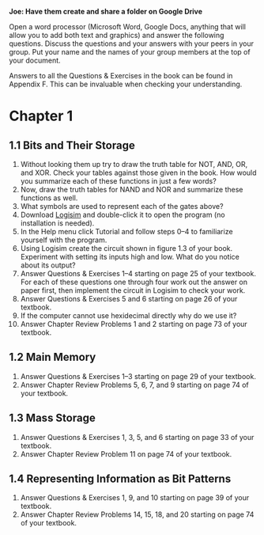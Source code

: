 **Joe: Have them create and share a folder on Google Drive**

Open a word processor (Microsoft Word, Google Docs, anything that will allow you to add both text and graphics) and answer the following questions. Discuss the questions and your answers with your peers in your group. Put your name and the names of your group members at the top of your document.

Answers to all the Questions & Exercises in the book can be found in Appendix F. This can be invaluable when checking your understanding.

# Chapter 1

## 1.1 Bits and Their Storage

1. Without looking them up try to draw the truth table for NOT, AND, OR, and XOR. Check your tables against those given in the book. How would you summarize each of these functions in just a few words?
2. Now, draw the truth tables for NAND and NOR and summarize these functions as well.
3. What symbols are used to represent each of the gates above?
4. Download [Logisim](https://drive.google.com/file/d/0B1ODsqqIQg7sMHl5WV9lcXhMS0E/view?usp=sharing) and double-click it to open the program (no installation is needed).
5. In the Help menu click Tutorial and follow steps 0–4 to familiarize yourself with the program.
6. Using Logisim create the circuit shown in figure 1.3 of your book. Experiment with setting its inputs high and low. What do you notice about its output?
7. Answer Questions & Exercises 1–4 starting on page 25 of your textbook. For each of these questions one through four work out the answer on paper first, then implement the circuit in Logisim to check your work.
8. Answer Questions & Exercises 5 and 6 starting on page 26 of your textbook. 
9. If the computer cannot use hexidecimal directly why do we use it?
10. Answer Chapter Review Problems 1 and 2 starting on page 73 of your textbook.

## 1.2 Main Memory

1. Answer Questions & Exercises 1–3 starting on page 29 of your textbook.
2. Answer Chapter Review Problems 5, 6, 7, and 9 starting on page 74 of your textbook.

## 1.3 Mass Storage

1. Answer Questions & Exercises 1, 3, 5, and 6 starting on page 33 of your textbook.
2. Answer Chapter Review Problem 11 on page 74 of your textbook.

## 1.4 Representing Information as Bit Patterns

1. Answer Questions & Exercises 1, 9, and 10  starting on page 39 of your textbook.
2. Answer Chapter Review Problems 14, 15, 18, and 20 starting on page 74 of your textbook.
